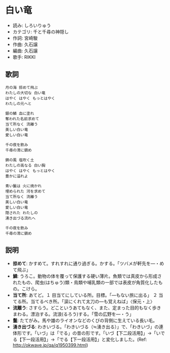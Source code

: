白い竜
=======

- 読み: しろいりゅう
- カテゴリ: 千と千尋の神隠し
- 作詞: 宮崎駿
- 作曲: 久石譲
- 編曲: 久石譲
- 歌手: RIKKI


歌詞
-----

    月の海 掠めて飛ぶ
    わたしの大切な 白い竜
    はやく はやく もっとはやく
    わたしの元へと

    銀の鱗 血に塗れ
    奪われた名前求めて
    当て所なく 流離う
    美しい白い竜
    愛しい白い竜

    千の夜を飲み
    千尋の澪に鎮め

    錆の風 塩吹く土
    わたしの高なる 白い胸
    はやく はやく もっとはやく
    豊かに溢れよ

    青い鬣は 火に焼かれ
    埋められた 河を求めて
    当て所なく 流離う
    美しい白い竜
    愛しい白い竜
    隠された わたしの
    湧き出づる流れへ
    
    千の夜を飲み
    千尋の澪に鎮め


説明
-----

- **掠めて**: かすめて。すれすれに通り過ぎる。かする。「ツバメが軒先を―・めて飛ぶ」
- **鱗**: うろこ。動物の体を覆って保護する硬い薄片。魚類では真皮から形成されたもの、爬虫(はちゅう)類・鳥類や哺乳類の一部では表皮が角質化したもの。こけら。
- **当て所**: あてど。１ 目当てにしている所。目標。「―もない旅に出る」 ２ 当てる所。当てるべき所。「涙にくれて太刀の―も覚えねば」〈保元・上〉
- **流離う**: さすらう。どこというあてもなく、また、定まった目的もなく歩きまわる。漂泊する。流浪(るろう)する。「雪の広野を―・う」
- **鬣**: たてがみ。馬や雄のライオンなどのくびの背側に生えている長い毛。
- **湧き出づる**: わきいづる。「わきいづる（≒湧き出る）」で、「わきいづ」の連体形です。「いづ」は「でる」の昔の形です。「いづ【下二段活用】」→「いでる【下一段活用】」→「でる【下一段活用】」と変化しました。(Ref: http://okwave.jp/qa/q1950399.html)

